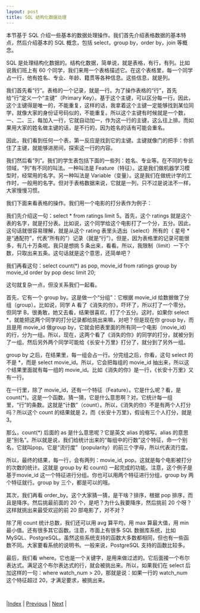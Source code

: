 ```yaml
---
layout: post
title: SQL 结构化数据处理
---
```


本节基于 SQL 介绍一些基本的数据处理操作。我们首先介绍表格数据的基本特点，然后介绍基本的 SQL 概念，包括 select，group by，order by，join 等概念。

SQL 是处理结构化数据的。结构化数据，简单说，就是表格，有行，有列。比如说我们班上有 60 个同学，我们来用一个表格描述它。在这个表格里，每一个同学占一行，他有姓名、专业、年龄、籍贯等各种信息。这些信息，就是列。

我们首先看“行”。表格的一个记录，就是一行。为了操作表格的“行”，首先给“行”定义一个“主键”（Primary Key）。基于这个主键，可以区分每一行。因此，这个主键得是唯一的，不能重复，这样的话，我拿着这个主键一定能够找到某位同学，就像大家的身份证号码似的，不能重复。所以这个主键有时候就是一个数，一、二、三，每加入一行，它就自动加一，作为这一行的主键，这么往上排。而如果用大家的姓名做主键的话，是不行的，因为姓名的话有可能会重名。

因此，我们看到任何一个表，第一反应是找到它的主键。主键就像门的把手：你抓住了主键，就能够进房间，探索这一行的内容。

我们然后看“列”。我们的学生表包括下面的一些列：姓名、专业等。在不同的专业领域，“列”有不同的叫法。一种叫法是 Feature（特征）。这是我们做机器学习模型时，经常用的名字。另一种叫法是 Variable（变量）。这是我们在做统计学的工作时，一般用的名字。但对于表格数据来说，它就是一列，只不过是说法不一样，大家慢慢习惯。

我们下面来看表格的操作。我们用一个电影的打分表作为例子：

我们先介绍这一句：select * from ratings limit 5。首先，这个 ratings 就是这个表的名字，就是打分表。比如说，这个同学给这个电影打了一个分，五分。因此，这句话就很容易理解，就是从这个 rating 表里头选出（select）所有的（ 星号 * 是“通配符”，代表“所有的”）记录（就是“行”）。但是，因为表格里的记录可能很多，有几十万条呢。我只是想挑 5 条出来，看看。所以，我限制（limit）一下个数，只取出来五条。这句话就是这个意思，还简单吧？

我们再看这句：select count(*) as pop, movie_id from ratings group by movie_id order by pop desc limit 20;

这句就复杂一点，但没关系我们一起看。

首先，它有一个 group by。这是做一个“分组”：它根据 movie_id 给数据做了分组（group）。比如说，同学 A 看了《消失的你》，吓坏了，所以打了一个零分。但同学 B，很勇敢，她又去看，结果很喜欢，打了个五分。这时，如果你 select *，就能把这两个同学的打分记录都给挑出来嘛，对吧？但是现在你 group by，而且是用 movie_id 做group by，它就会把表里面的所有同一个电影（movie_id）的行，分为一组。所以，现在，这两个看了《消失的你》的同学的打分，就被分到了一组。然后另外两个同学可能给《长安十万里》打分了，就分到了另外一组。

group by 之后，在结果里，每一组会占一行。分完组之后，你看，这句 select 的不是 *，而是 select movie_id。所以，它会把每组的 movie_id 抽出来，所以这个结果里面就有每一组的 movie_id。比如《消失的你》是一行，《长安十万里》又有一行。

在一行里，除了 movie_id，还有一个特征（Feature）。它是什么呢？看，是 count(*)。这是一个函数。猜一猜，它是什么意思啊？对。它统计每一组里，“行”的条数。这就是“计数”（count）。所以，《消失的你》不是有两个人打分吗？所以这个 count 的结果就是 2，而《长安十万里》，假设有三个人打分，就是 3。

那么，count(*) 后面的 as 是什么意思呢？它是英文 alias 的缩写。alias 的意思是“别名”。所以就是说，我们给统计出来的“每组中的行数”这个特征，命一个别名，它就叫pop。它是“流行度”（popularity）的前三个字母，所以代表流行度。

所以，最终的结果，每一行，会有两列：movie_id, pop。这就是每个电影被打分的次数的统计。这就是 group by 和 count() 一起完成的功能。注意，这个例子是基于movie_id 这一个特征进行分组。你也可以用两个特征进行分组，group by 两个特征就行。group by 三个，都是可以的哦。

其次，我们再看 order_by。这个大家猜一猜，是干啥？排序，根据 pop 排序，而且是降序。然后挑最前面的 20 个，是吧？为什么我要降序，然后挑前 20 个呀？这样就挑出来最受欢迎的前 20 部电影了，对不对？

除了用 count 统计总数，我们还可以用 avg 算平均，用 max 算最大值，用 min 最小值。还有很多其它函数。注意，市面上有很多 SQL 数据库系统，比如 MySQL、PostgreSQL。虽然这些系统支持的函数大多数都相同，但也有一些函数不同。大家要看系统的说明书。一般来说，PostgreSQL 支持的函数比较多。

最后，我们看 where。它也是一个关键字，是用来做过滤的。它后面接一个布尔表达式。满足这个布尔表达式的行，就会被挑出来。所以，如果我们在 select 后加这样的一句：where watch_num > 20，那就是说：如果一行的 watch_num 这个特征超过 20，才满足要求，被挑出来。

<br/>

|[Index](../) | [Previous](3-9-tool) | [Next](../3-bigdata/4-0-bigdata) |
